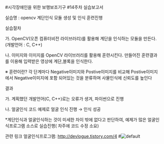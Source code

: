 #시각장애인을 위한 보행보조기구
#14주차 실습보고서

실습명 : opencv 계단인식 모듈 생성 및 인식 훈련진행

실습절차

가. OpenCV(오픈 컴퓨터비전 라이브러리)를 활용해 계단을 인식하는 모듈을 만든다. (개발언어 : C, C++)

나. 이미지와 이미지를 OpenCV 라이브러리를 활용해 훈련시킨다.
만들어진 훈련결과를 이용해 입력받은 영상에 계단,블록을 인식한다.

※ 훈련이란?
각 단계마다 Negative이미지와 Postive이미지를 비교해 Postive이미지에서 Negative이미지에 포함 되어있는 것을 분류하며 사물인식에 신뢰도를 높인다

결과

가. 계획했던 개발언어(C, C++)로는 오류가 생겨, 파이썬으로 진행

나. 얼굴인식 코드 예제로 얼굴 인식 진행 → 인식 성공

*계단인식과 얼굴인식하는 것이 미세한 차이 밖에 없다고 판단하여, 예제가 많은 얼굴인식프로그램 소스로 실습진행( 차주에 코드 수정 소요)

관련 링크
얼굴인식프로그램: http://devlogue.tistory.com/4
#![default](https://user-images.githubusercontent.com/44151969/49706996-9ae27500-fc6c-11e8-9429-8055085270e6.jpg)
